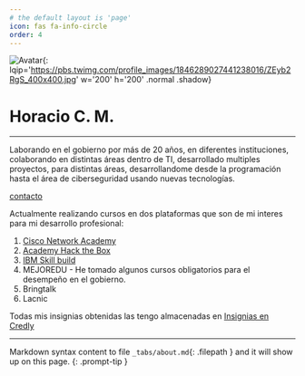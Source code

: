 ```yaml
---
# the default layout is 'page'
icon: fas fa-info-circle
order: 4
---
```


![Avatar](https://pbs.twimg.com/profile_images/1846289027441238016/ZEyb2RgS_400x400.jpg){: lqip='https://pbs.twimg.com/profile_images/1846289027441238016/ZEyb2RgS_400x400.jpg' w='200' h='200' .normal .shadow}

# Horacio C. M.
---

Laborando en el gobierno por más de 20 años, en diferentes instituciones, colaborando en distintas áreas dentro de TI, desarrollado multiples proyectos, para distintas áreas, desarrollandome desde la programación hasta el área de ciberseguridad usando nuevas tecnologías.

[contacto](mailto:hcalmur@gmail.com)

Actualmente realizando cursos en dos plataformas que son de mi interes para mi desarrollo profesional:

1. [Cisco Network Academy](https://www.netacad.com/es/)
2. [Academy Hack the Box](https://academy.hackthebox.com/)
3. [IBM Skill build](https://www.credly.com/org/ibm-skillsbuild)
4. MEJOREDU - He tomado algunos cursos obligatorios para el desempeño en el gobierno.
5. Bringtalk
6. Lacnic

Todas mis insignias obtenidas las tengo almacenadas en [Insignias en Credly](https://www.credly.com/users/horacio-calzada)

---


 Markdown syntax content to file `_tabs/about.md`{: .filepath } and it will show up on this page.
{: .prompt-tip }

